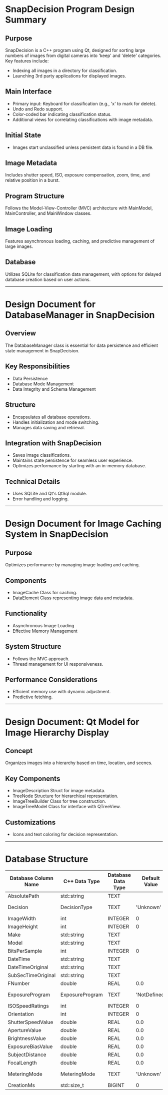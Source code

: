 # SnapDecision Program Design Summary

## Purpose
SnapDecision is a C++ program using Qt, designed for sorting large numbers of images from digital cameras into 'keep' and 'delete' categories. Key features include:
- Indexing all images in a directory for classification.
- Launching 3rd party applications for displayed images.

## Main Interface
- Primary input: Keyboard for classification (e.g., 'x' to mark for delete).
- Undo and Redo support.
- Color-coded bar indicating classification status.
- Additional views for correlating classifications with image metadata.

## Initial State
- Images start unclassified unless persistent data is found in a DB file.

## Image Metadata
Includes shutter speed, ISO, exposure compensation, zoom, time, and relative position in a burst.

## Program Structure
Follows the Model-View-Controller (MVC) architecture with MainModel, MainController, and MainWindow classes.

## Image Loading
Features asynchronous loading, caching, and predictive management of large images.

## Database
Utilizes SQLite for classification data management, with options for delayed database creation based on user actions.

---

# Design Document for DatabaseManager in SnapDecision

## Overview
The DatabaseManager class is essential for data persistence and efficient state management in SnapDecision.

## Key Responsibilities
- Data Persistence
- Database Mode Management
- Data Integrity and Schema Management

## Structure
- Encapsulates all database operations.
- Handles initialization and mode switching.
- Manages data saving and retrieval.

## Integration with SnapDecision
- Saves image classifications.
- Maintains state persistence for seamless user experience.
- Optimizes performance by starting with an in-memory database.

## Technical Details
- Uses SQLite and Qt's QtSql module.
- Error handling and logging.

---

# Design Document for Image Caching System in SnapDecision

## Purpose
Optimizes performance by managing image loading and caching.

## Components
- ImageCache Class for caching.
- DataElement Class representing image data and metadata.

## Functionality
- Asynchronous Image Loading
- Effective Memory Management

## System Structure
- Follows the MVC approach.
- Thread management for UI responsiveness.

## Performance Considerations
- Efficient memory use with dynamic adjustment.
- Predictive fetching.

---

# Design Document: Qt Model for Image Hierarchy Display

## Concept
Organizes images into a hierarchy based on time, location, and scenes.

## Key Components
- ImageDescription Struct for image metadata.
- TreeNode Structure for hierarchical representation.
- ImageTreeBuilder Class for tree construction.
- ImageTreeModel Class for interface with QTreeView.

## Customizations
- Icons and text coloring for decision representation.

---

# Database Structure


| Database Column Name | C++ Data Type         | Database Data Type | Default Value          | Getter Name           | Setter Name           | Conversion Functions           |
|----------------------|-----------------------|--------------------|------------------------|-----------------------|-----------------------|--------------------------------|
| AbsolutePath         | std::string           | TEXT               |                        | getAbsolutePath       | setAbsolutePath       |                                |
| Decision             | DecisionType          | TEXT               | 'Unknown'              | getDecision           | setDecision           | to_string, to_DecisionType     |
| ImageWidth           | int                   | INTEGER            | 0                      | getImageWidth         | setImageWidth         |                                |
| ImageHeight          | int                   | INTEGER            | 0                      | getImageHeight        | setImageHeight        |                                |
| Make                 | std::string           | TEXT               |                        | getMake               | setMake               |                                |
| Model                | std::string           | TEXT               |                        | getModel              | setModel              |                                |
| BitsPerSample        | int                   | INTEGER            | 0                      | getBitsPerSample      | setBitsPerSample      |                                |
| DateTime             | std::string           | TEXT               |                        | getDateTime           | setDateTime           |                                |
| DateTimeOriginal     | std::string           | TEXT               |                        | getDateTimeOriginal   | setDateTimeOriginal   |                                |
| SubSecTimeOriginal   | std::string           | TEXT               |                        | getSubSecTimeOriginal | setSubSecTimeOriginal |                                |
| FNumber              | double                | REAL               | 0.0                    | getFNumber            | setFNumber            |                                |
| ExposureProgram      | ExposureProgram       | TEXT               | 'NotDefined'           | getExposureProgram    | setExposureProgram    | to_string, to_ExposureProgram  |
| ISOSpeedRatings      | int                   | INTEGER            | 0                      | getISOSpeedRatings    | setISOSpeedRatings    |                                |
| Orientation          | int                   | INTEGER            | 0                      | getOrientation        | setOrientation    |                                |
| ShutterSpeedValue    | double                | REAL               | 0.0                    | getShutterSpeedValue  | setShutterSpeedValue  |                                |
| ApertureValue        | double                | REAL               | 0.0                    | getApertureValue      | setApertureValue      |                                |
| BrightnessValue      | double                | REAL               | 0.0                    | getBrightnessValue    | setBrightnessValue    |                                |
| ExposureBiasValue    | double                | REAL               | 0.0                    | getExposureBiasValue  | setExposureBiasValue  |                                |
| SubjectDistance      | double                | REAL               | 0.0                    | getSubjectDistance    | setSubjectDistance    |                                |
| FocalLength          | double                | REAL               | 0.0                    | getFocalLength        | setFocalLength        |                                |
| MeteringMode         | MeteringMode          | TEXT               | 'Unknown'              | getMeteringMode       | setMeteringMode       | to_string, to_MeteringMode     |
| CreationMs           | std::size_t           | BIGINT             | 0                      | getCreationMs         | setCreationMs         |                                |


